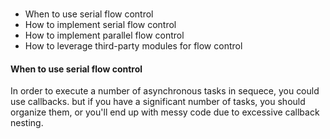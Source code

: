 ### 
- When to use serial flow control
- How to implement serial flow control
- How to implement parallel flow control
- How to leverage third-party modules for flow control

#### When to use serial flow control

In order to execute a number of asynchronous tasks in sequece, you could use callbacks. but if you have a significant number of tasks, you should organize them, or you'll end up with messy code due to excessive callback nesting.

